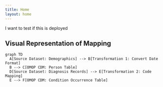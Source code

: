 ```yaml
---
title: Home
layout: home
---
```

I want to test if this is deployed


## Visual Representation of Mapping

```mermaid
graph TD
  A[Source Dataset: Demographics] --> B[Transformation 1: Convert Date Format]
  B --> C[OMOP CDM: Person Table]
  D[Source Dataset: Diagnosis Records] --> E[Transformation 2: Code Mapping]
  E --> F[OMOP CDM: Condition Occurrence Table]
